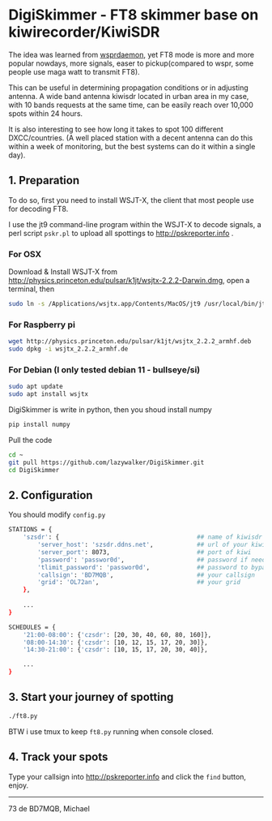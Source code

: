 # DigiSkimmer - FT8 skimmer base on kiwirecorder/KiwiSDR
The idea was learned from [wsprdaemon](https://raw.githubusercontent.com/rrobinett/wsprdaemon), yet FT8 mode is more and more popular nowdays, more signals, easer to pickup(compared to wspr, some people use maga watt to transmit FT8). 

This can be useful in determining propagation conditions or in adjusting antenna. A wide band antenna kiwisdr located in urban area in my case, with 10 bands requests at the same time, can be easily reach over 10,000 spots within 24 hours.

It is also interesting to see how long it takes to spot 100 different DXCC/countries. (A well placed station with a decent antenna can do this within a week of monitoring, but the best systems can do it within a single day).

## 1. Preparation
To do so, first you need to install WSJT-X, the client that most people use for decoding FT8.

I use the jt9 command-line program within the WSJT-X to decode signals, a perl script `pskr.pl` to upload all spottings to http://pskreporter.info .

### For OSX

Download & Install WSJT-X from http://physics.princeton.edu/pulsar/k1jt/wsjtx-2.2.2-Darwin.dmg, open a terminal, then

```bash
sudo ln -s /Applications/wsjtx.app/Contents/MacOS/jt9 /usr/local/bin/jt9
```

### For Raspberry pi
```bash
wget http://physics.princeton.edu/pulsar/k1jt/wsjtx_2.2.2_armhf.deb
sudo dpkg -i wsjtx_2.2.2_armhf.de
```

### For Debian (I only tested debian 11 - bullseye/si)
```bash
sudo apt update
sudo apt install wsjtx
```

DigiSkimmer is write in python, then you shoud install numpy
```bash
pip install numpy
```

Pull the code 
```bash
cd ~
git pull https://github.com/lazywalker/DigiSkimmer.git
cd DigiSkimmer
```

## 2. Configuration
You should modify `config.py`
```bash
STATIONS = {
    'szsdr': {                                      ## name of kiwisdr station
        'server_host': 'szsdr.ddns.net',            ## url of your kiwisdr station
        'server_port': 8073,                        ## port of kiwi
        'password': 'passwor0d',                    ## password if needed
        'tlimit_password': 'passwor0d',             ## password to bypass time limited, if needed
        'callsign': 'BD7MQB',                       ## your callsign
        'grid': 'OL72an',                           ## your grid
    },
    
    ...
}

SCHEDULES = {
    '21:00-08:00': {'czsdr': [20, 30, 40, 60, 80, 160]},
    '08:00-14:30': {'czsdr': [10, 12, 15, 17, 20, 30]},
    '14:30-21:00': {'czsdr': [10, 15, 17, 20, 30, 40]},

    ...
}


```


## 3. Start your journey of spotting
```bash
./ft8.py
```

BTW i use tmux to keep `ft8.py` running when console closed.

## 4. Track your spots
Type your callsign into http://pskreporter.info and click the `find` button, enjoy.


---
73 de BD7MQB, Michael